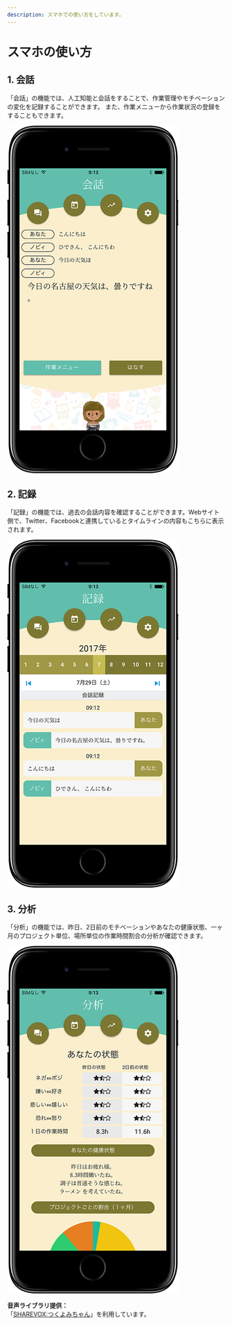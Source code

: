 ```yaml
---
description: スマホでの使い方をしています。
---
```


# スマホの使い方

## 1. 会話

「会話」の機能では、人工知能と会話をすることで、作業管理やモチベーションの変化を記録することができます。 また、作業メニューから作業状況の登録をすることもできます。

![](<.gitbook/assets/cotogoto1 (1).png>)

## 2. 記録

「記録」の機能では、過去の会話内容を確認することができます。Webサイト側で、Twitter、Facebookと連携しているとタイムラインの内容もこちらに表示されます。

![](<.gitbook/assets/cotogoto4 (1).png>)

## 3. 分析

「分析」の機能では、昨日、2日前のモチベーションやあなたの健康状態、一ヶ月のプロジェクト単位、場所単位の作業時間割合の分析が確認できます。

![](<.gitbook/assets/cotogoto5 (1).png>)

**音声ライブラリ提供：**\
「[SHAREVOX:つくよみちゃん](https://www.sharevox.app/characters)」を利用しています。







